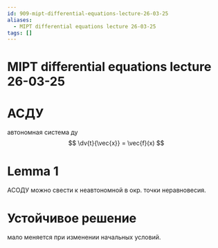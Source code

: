 ```yaml
---
id: 909-mipt-differential-equations-lecture-26-03-25
aliases:
  - MIPT differential equations lecture 26-03-25
tags: []
---
```


# MIPT differential equations lecture 26-03-25
# АСДУ
автономная система ду
$$
\dv{t}{\vec{x}} = \vec{f}(x)
$$

# Lemma 1
АСОДУ можно свести к неавтономной в окр. точки неравновесия.

# Устойчивое решение
мало меняется при изменении начальных условий.


